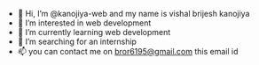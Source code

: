 - 👋 Hi, I’m @kanojiya-web and my name is vishal brijesh kanojiya
- 👀 I’m interested in web development
- 🌱 I’m currently learning web development
- 💞️ I’m searching for an internship 
- 📫 you can contact me on bror6195@gmail.com this email id


<!---
kanojiya-web/kanojiya-web is a ✨ special ✨ repository because its `README.md` (this file) appears on your GitHub profile.
You can click the Preview link to take a look at your changes.
--->
